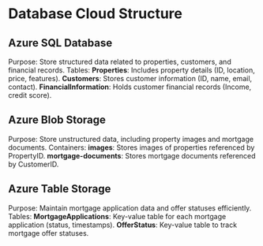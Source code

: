 # Database Cloud Structure

## Azure SQL Database
Purpose: Store structured data related to properties, customers, and financial records.
Tables:
**Properties**: Includes property details (ID, location, price, features).
**Customers**: Stores customer information (ID, name, email, contact).
**FinancialInformation**: Holds customer financial records (Income, credit score).

## Azure Blob Storage
Purpose: Store unstructured data, including property images and mortgage documents.
Containers:
**images**: Stores images of properties referenced by PropertyID.
**mortgage-documents**: Stores mortgage documents referenced by CustomerID.

## Azure Table Storage
Purpose: Maintain mortgage application data and offer statuses efficiently.
Tables:
**MortgageApplications**: Key-value table for each mortgage application (status, timestamps).
**OfferStatus**: Key-value table to track mortgage offer statuses.